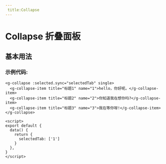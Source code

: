 ```yaml
---
 title:Collapse
---
```

# Collapse 折叠面板

## 基本用法

<collapse-demo-1></collapse-demo-1>

### 示例代码:
```vue
<g-collapse :selected.sync="selectedTab" single>
  <g-collapse-item title="标题1" name="1">hello，你好呢。</g-collapse-item>
  <g-collapse-item title="标题2" name="2">你知道我在想你吗?</g-collapse-item>
  <g-collapse-item title="标题3" name="3">我在等你呀!</g-collapse-item>
</g-collapse>

<script>
export default {
  data() {
    return {
      selectedTab: ['1']
    }
  },
}
</script>

```


